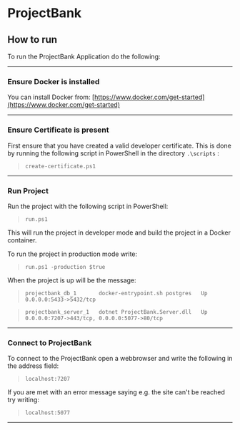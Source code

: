 # ProjectBank

## How to run

To run the ProjectBank Application do the following:

---

### Ensure Docker is installed

You can install Docker from: [https://www.docker.com/get-started](https://www.docker.com/get-started)

---

### Ensure Certificate is present

First ensure that you have created a valid developer certificate. This is done by running the following script in PowerShell in the directory ``.\scripts`` :

>``create-certificate.ps1``

---

### Run Project

Run the project with the following script in PowerShell:

>``run.ps1``

This will run the project in developer mode and build the project in a Docker container.

To run the project in production mode write:

>``run.ps1 -production $true``

When the project is up will be the message:

> ``projectbank_db_1       docker-entrypoint.sh postgres   Up      0.0.0.0:5433->5432/tcp``

> ``projectbank_server_1   dotnet ProjectBank.Server.dll   Up      0.0.0.0:7207->443/tcp, 0.0.0.0:5077->80/tcp``

---

### Connect to ProjectBank

To connect to the ProjectBank open a webbrowser and write the following in the address field:

> ``localhost:7207``

If you are met with an error message saying e.g. the site can't be reached try writing:

> ``localhost:5077``

---
